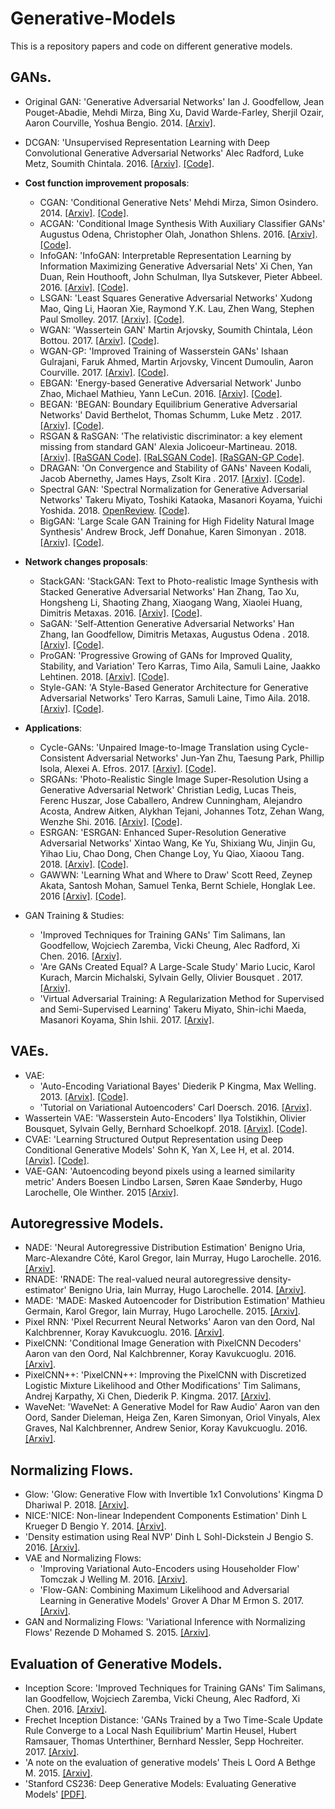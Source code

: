 # Generative-Models
This is a repository papers and code on different generative models.

## GANs.
* Original GAN: 'Generative Adversarial Networks' Ian J. Goodfellow, Jean Pouget-Abadie, Mehdi Mirza, Bing Xu, David Warde-Farley, Sherjil Ozair, Aaron Courville, Yoshua Bengio. 2014. [[Arxiv]](https://arxiv.org/pdf/1406.2661.pdf).
* DCGAN: 'Unsupervised Representation Learning with Deep Convolutional Generative Adversarial Networks' Alec Radford, Luke Metz, Soumith Chintala. 2016. [[Arxiv]](https://arxiv.org/abs/1511.06434). [[Code]](https://github.com/AdalbertoCq/GANs/blob/master/GANs/DCGAN.py).

* __Cost function improvement proposals__:
  * CGAN: 'Conditional Generative Nets' Mehdi Mirza, Simon Osindero. 2014. [[Arxiv]](https://arxiv.org/abs/1411.1784). [[Code]]().
  * ACGAN: 'Conditional Image Synthesis With Auxiliary Classifier GANs' Augustus Odena, Christopher Olah, Jonathon Shlens. 2016. [[Arxiv]](https://arxiv.org/abs/1610.09585). [[Code]]().
  * InfoGAN: 'InfoGAN: Interpretable Representation Learning by Information Maximizing Generative Adversarial Nets' Xi Chen, Yan Duan, Rein Houthooft, John Schulman, Ilya Sutskever, Pieter Abbeel. 2016. [[Arxiv]](https://arxiv.org/abs/1606.03657). [[Code]]().
  * LSGAN: 'Least Squares Generative Adversarial Networks' Xudong Mao, Qing Li, Haoran Xie, Raymond Y.K. Lau, Zhen Wang, Stephen Paul Smolley. 2017. [[Arxiv]](https://arxiv.org/abs/1611.04076). [[Code]](https://github.com/AdalbertoCq/GANs/blob/master/GANs/LSGAN.py).
  * WGAN: 'Wassertein GAN' Martin Arjovsky, Soumith Chintala, Léon Bottou. 2017. [[Arxiv]](https://arxiv.org/abs/1701.07875). [[Code]](https://github.com/AdalbertoCq/GANs/blob/master/GANs/WGAN.py).
  * WGAN-GP: 'Improved Training of Wasserstein GANs' Ishaan Gulrajani, Faruk Ahmed, Martin Arjovsky, Vincent Dumoulin, Aaron Courville. 2017. [[Arxiv]](https://arxiv.org/abs/1704.00028). [[Code]](https://github.com/AdalbertoCq/GANs/blob/master/GANs/WGAN_GP.py).
  * EBGAN: 'Energy-based Generative Adversarial Network' Junbo Zhao, Michael Mathieu, Yann LeCun. 2016. [[Arxiv]](https://arxiv.org/abs/1609.03126). [[Code]]().
  * BEGAN: 'BEGAN: Boundary Equilibrium Generative Adversarial Networks' David Berthelot, Thomas Schumm, Luke Metz
. 2017. [[Arxiv]](https://arxiv.org/abs/1703.10717). [[Code]]().
  * RSGAN & RaSGAN: 'The relativistic discriminator: a key element missing from standard GAN' Alexia Jolicoeur-Martineau. 2018. [[Arxiv]](https://arxiv.org/abs/1807.00734). [[RaSGAN Code]](https://github.com/AdalbertoCq/GANs/blob/master/GANs/RaSGAN.py). [[RaLSGAN Code]](https://github.com/AdalbertoCq/GANs/blob/master/GANs/RaLSGAN.py). [[RaSGAN-GP Code]](https://github.com/AdalbertoCq/GANs/blob/master/GANs/RaSGAN_FP.py).
  * DRAGAN: 'On Convergence and Stability of GANs' Naveen Kodali, Jacob Abernethy, James Hays, Zsolt Kira
. 2017. [[Arxiv]](https://arxiv.org/abs/1705.07215). [[Code]]().
  * Spectral GAN: 'Spectral Normalization for Generative Adversarial Networks' Takeru Miyato, Toshiki Kataoka, Masanori Koyama, Yuichi Yoshida. 2018. [OpenReview](https://openreview.net/forum?id=B1QRgziT-). [[Code]]().
  * BigGAN: 'Large Scale GAN Training for High Fidelity Natural Image Synthesis' Andrew Brock, Jeff Donahue, Karen Simonyan
. 2018. [[Arxiv]](https://arxiv.org/abs/1809.11096). [[Code]]().
  
* __Network changes proposals__:
  * StackGAN: 'StackGAN: Text to Photo-realistic Image Synthesis with Stacked Generative Adversarial Networks' Han Zhang, Tao Xu, Hongsheng Li, Shaoting Zhang, Xiaogang Wang, Xiaolei Huang, Dimitris Metaxas. 2016. [[Arxiv]](https://arxiv.org/abs/1612.03242). [[Code]]().
  * SaGAN: 'Self-Attention Generative Adversarial Networks' Han Zhang, Ian Goodfellow, Dimitris Metaxas, Augustus Odena
. 2018. [[Arxiv]](https://arxiv.org/abs/1805.08318). [[Code]]().
  * ProGAN: 'Progressive Growing of GANs for Improved Quality, Stability, and Variation' Tero Karras, Timo Aila, Samuli Laine, Jaakko Lehtinen. 2018. [[Arxiv]](https://arxiv.org/abs/1710.10196). [[Code]]().
  * Style-GAN: 'A Style-Based Generator Architecture for Generative Adversarial Networks' Tero Karras, Samuli Laine, Timo Aila. 2018. [[Arxiv]](https://arxiv.org/abs/1812.04948). [[Code]]().
  
* __Applications__:
  * Cycle-GANs: 'Unpaired Image-to-Image Translation using Cycle-Consistent Adversarial Networks' Jun-Yan Zhu, Taesung Park, Phillip Isola, Alexei A. Efros. 2017. [[Arxiv]](https://arxiv.org/abs/1703.10593). [[Code]]().
  * SRGANs: 'Photo-Realistic Single Image Super-Resolution Using a Generative Adversarial Network' Christian Ledig, Lucas Theis, Ferenc Huszar, Jose Caballero, Andrew Cunningham, Alejandro Acosta, Andrew Aitken, Alykhan Tejani, Johannes Totz, Zehan Wang, Wenzhe Shi. 2016. [[Arxiv]](https://arxiv.org/abs/1609.04802). [[Code]]().
  * ESRGAN: 'ESRGAN: Enhanced Super-Resolution Generative Adversarial Networks' Xintao Wang, Ke Yu, Shixiang Wu, Jinjin Gu, Yihao Liu, Chao Dong, Chen Change Loy, Yu Qiao, Xiaoou Tang. 2018. [[Arxiv]](https://arxiv.org/abs/1809.00219). [[Code]]().
  * GAWWN: 'Learning What and Where to Draw' Scott Reed, Zeynep Akata, Santosh Mohan, Samuel Tenka, Bernt Schiele, Honglak Lee. 2016 [[Arxiv]](https://arxiv.org/abs/1610.02454). [[Code]]().

* GAN Training & Studies:
  * 'Improved Techniques for Training GANs' Tim Salimans, Ian Goodfellow, Wojciech Zaremba, Vicki Cheung, Alec Radford, Xi Chen. 2016. [[Arxiv]](https://arxiv.org/abs/1606.03498).
  * 'Are GANs Created Equal? A Large-Scale Study' Mario Lucic, Karol Kurach, Marcin Michalski, Sylvain Gelly, Olivier Bousquet
. 2017. [[Arxiv]](https://arxiv.org/abs/1711.10337).
  * 'Virtual Adversarial Training: A Regularization Method for Supervised and Semi-Supervised Learning' Takeru Miyato, Shin-ichi Maeda, Masanori Koyama, Shin Ishii. 2017. [[Arxiv]](https://arxiv.org/abs/1704.03976).
   

## VAEs.
* VAE: 
    * 'Auto-Encoding Variational Bayes' Diederik P Kingma, Max Welling. 2013. [[Arvix]](arxiv.org/abs/1312.6114). [[Code]]().
    * 'Tutorial on Variational Autoencoders' Carl Doersch. 2016. [[Arvix]](https://arxiv.org/abs/1606.05908).
* Wassertein VAE: 'Wasserstein Auto-Encoders' Ilya Tolstikhin, Olivier Bousquet, Sylvain Gelly, Bernhard Schoelkopf. 2018. [[Arvix]](https://arxiv.org/pdf/1711.01558.pdf). [[Code]]().
* CVAE: 'Learning Structured Output Representation using Deep Conditional Generative Models' Sohn K, Yan X, Lee H, et al. 2014. [[Arvix]](https://papers.nips.cc/paper/5775-learning-structured-output-representation-using-deep-conditional-generative-models). [[Code]]().
* VAE-GAN: 'Autoencoding beyond pixels using a learned similarity metric' Anders Boesen Lindbo Larsen, Søren Kaae Sønderby, Hugo Larochelle, Ole Winther. 2015 [[Arxiv]](https://arxiv.org/abs/1512.09300).
 

## Autoregressive Models.
* NADE: 'Neural Autoregressive Distribution Estimation' Benigno Uria, Marc-Alexandre Côté, Karol Gregor, Iain Murray, Hugo Larochelle. 2016. [[Arxiv]](https://arxiv.org/abs/1605.02226).
* RNADE: 'RNADE: The real-valued neural autoregressive density-estimator' Benigno Uria, Iain Murray, Hugo Larochelle. 2014. [[Arxiv]](https://arxiv.org/abs/1306.0186).
* MADE: 'MADE: Masked Autoencoder for Distribution Estimation' Mathieu Germain, Karol Gregor, Iain Murray, Hugo Larochelle. 2015. [[Arxiv]](https://arxiv.org/abs/1502.03509).
* Pixel RNN: 'Pixel Recurrent Neural Networks' Aaron van den Oord, Nal Kalchbrenner, Koray Kavukcuoglu. 2016. [[Arxiv]](https://arxiv.org/abs/1601.06759).
* PixelCNN: 'Conditional Image Generation with PixelCNN Decoders' Aaron van den Oord, Nal Kalchbrenner, Koray Kavukcuoglu. 2016. [[Arxiv]](https://arxiv.org/abs/1606.05328).
* PixelCNN++: 'PixelCNN++: Improving the PixelCNN with Discretized Logistic Mixture Likelihood and Other Modifications' Tim Salimans, Andrej Karpathy, Xi Chen, Diederik P. Kingma. 2017. [[Arxiv]](https://arxiv.org/abs/1701.05517).
* WaveNet: 'WaveNet: A Generative Model for Raw Audio' Aaron van den Oord, Sander Dieleman, Heiga Zen, Karen Simonyan, Oriol Vinyals, Alex Graves, Nal Kalchbrenner, Andrew Senior, Koray Kavukcuoglu. 2016. [[Arxiv]](https://arxiv.org/pdf/1609.03499.pdf).


## Normalizing Flows.
* Glow: 'Glow: Generative Flow with Invertible 1x1 Convolutions' Kingma D Dhariwal P. 2018. [[Arxiv]](https://arxiv.org/abs/1807.03039).
* NICE:'NICE: Non-linear Independent Components Estimation' Dinh L Krueger D Bengio Y. 2014. [[Arxiv]](https://arxiv.org/abs/1410.8516).
* 'Density estimation using Real NVP' Dinh L Sohl-Dickstein J Bengio S. 2016. [[Arxiv]](https://arxiv.org/abs/1605.08803).
* VAE and Normalizing Flows:
  * 'Improving Variational Auto-Encoders using Householder Flow' Tomczak J Welling M. 2016. [[Arxiv]](https://arxiv.org/abs/1611.09630).
  * 'Flow-GAN: Combining Maximum Likelihood and Adversarial Learning in Generative Models' Grover A Dhar M Ermon S. 2017. [[Arxiv]](https://arxiv.org/abs/1505.05770).
* GAN and Normalizing Flows: 'Variational Inference with Normalizing Flows' Rezende D Mohamed S. 2015. [[Arxiv]](https://arxiv.org/abs/1705.08868).

## Evaluation of Generative Models.
* Inception Score: 'Improved Techniques for Training GANs' Tim Salimans, Ian Goodfellow, Wojciech Zaremba, Vicki Cheung, Alec Radford, Xi Chen. 2016. [[Arxiv]](https://arxiv.org/abs/1606.03498). 
* Frechet Inception Distance: 'GANs Trained by a Two Time-Scale Update Rule Converge to a Local Nash Equilibrium' Martin Heusel, Hubert Ramsauer, Thomas Unterthiner, Bernhard Nessler, Sepp Hochreiter. 2017. [[Arxiv]](https://arxiv.org/abs/1706.08500). 
* 'A note on the evaluation of generative models' Theis L Oord A Bethge M. 2015. [[Arxiv]](https://arxiv.org/abs/1511.01844).
* 'Stanford CS236: Deep Generative Models: Evaluating Generative Models' [[PDF]](http://cs236.stanford.edu/assets/slides/cs236_lecture11.pdf).
